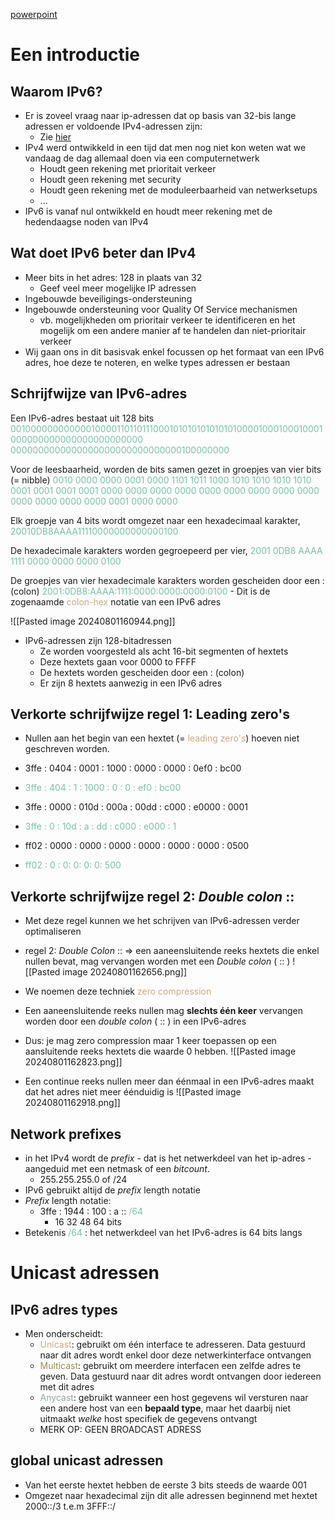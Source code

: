 [powerpoint](https://learning.ap.be/pluginfile.php/1957835/mod_resource/content/0/07%20-%20IPv6%20intro-compleet.pdf)

# Een introductie
## Waarom IPv6?
- Er is zoveel vraag naar ip-adressen dat op basis van 32-bis lange adressen er voldoende IPv4-adressen zijn:
	- Zie [hier](https://www.ripe.net/manage-ips-and-asns/ipv4/ipv4-run-out/)
- IPv4 werd ontwikkeld in een tijd dat men nog niet kon weten wat we vandaag de dag allemaal doen via een computernetwerk
	- Houdt geen rekening met prioritait verkeer
	- Houdt geen rekening met security
	- Houdt geen rekening met de moduleerbaarheid van netwerksetups
	- ...
- IPv6 is vanaf nul ontwikkeld en houdt meer rekening met de hedendaagse noden van IPv4

## Wat doet IPv6 beter dan IPv4
- Meer bits in het adres: 128 in plaats van 32
	- Geef veel meer mogelijke IP adressen
- Ingebouwde beveiligings-ondersteuning
- Ingebouwde ondersteuning voor Quality Of Service mechanismen
	- vb. mogelijkheden om prioritair verkeer te identificeren en het mogelijk om een andere manier af te handelen dan niet-prioritair verkeer
- Wij gaan ons in dit basisvak enkel focussen op het formaat van een IPv6 adres, hoe deze te noteren, en welke types adressen er bestaan


## Schrijfwijze van IPv6-adres
Een IPv6-adres bestaat uit 128 bits <span style="color:#78c0a8;">0010000000000001000011011011100010101010101010100001000100010001000000000000000000000000 0000000000000000000000000000000100000000</span>

Voor de leesbaarheid, worden de bits samen gezet in groepjes van vier bits (= nibble) <span style="color:#78c0a8;">0010 0000 0000 0001 0000 1101 1011 1000 1010 1010 1010 1010 0001 0001 0001 0001 0000 0000 0000 0000 0000 0000 0000 0000 0000 0000 0000 0000 0000 0001 0000 0000</span>

Elk groepje van 4 bits wordt omgezet naar een hexadecimaal karakter, <span style="color:#78c0a8;">20010DB8AAAA11110000000000000100</span>

De hexadecimale karakters worden gegroepeerd per vier, 
<span style="color:#78c0a8;">2001 0DB8 AAAA 1111 0000 0000 0000 0100</span>

De groepjes van vier hexadecimale karakters worden gescheiden door een : (colon)
<span style="color:#78c0a8;">2001:0DB8:AAAA:1111:0000:0000:0000:0100</span>
	- Dit is de zogenaamde <span style="color:#c8ab83;">colon-hex</span> notatie van een IPv6 adres

![[Pasted image 20240801160944.png]]

- IPv6-adressen zijn 128-bitadressen
	- Ze worden voorgesteld als acht 16-bit segmenten of hextets
	- Deze hextets gaan voor 0000 to FFFF
	- De hextets worden gescheiden door een : (colon)
	- Er zijn 8 hextets aanwezig in een IPv6 adres

## Verkorte schrijfwijze regel 1: Leading zero's
- Nullen aan het begin van een hextet (= <span style="color:#c8ab83;">leading zero's</span>) hoeven niet geschreven worden.

- 3ffe : 0404 : 0001 : 1000 : 0000 : 0000 : 0ef0 : bc00
- <span style="color:#78c0a8;">3ffe : 404 : 1 : 1000 : 0 : 0 : ef0 : bc00</span>

- 3ffe : 0000 : 010d : 000a : 00dd : c000 : e0000 : 0001
- <span style="color:#78c0a8;">3ffe : 0 : 10d : a : dd : c000 : e000 : 1</span>

- ff02 : 0000 : 0000 : 0000 : 0000 : 0000 : 0000 : 0500
- <span style="color:#78c0a8;">ff02 : 0 : 0: 0: 0: 0: 500</span>

## Verkorte schrijfwijze regel 2: *Double colon* ::
- Met deze regel kunnen we het schrijven van IPv6-adressen verder optimaliseren
- regel 2: *Double Colon* :: => een aaneensluitende reeks hextets die enkel nullen bevat, mag vervangen worden met een *Double colon* ( :: )
![[Pasted image 20240801162656.png]] 
- We noemen deze techniek <span style="color:#c8ab83;">zero compression</span>

- Een aaneensluitende reeks nullen mag **slechts één keer** vervangen worden door een *double colon* ( :: ) in een IPv6-adres
- Dus: je mag zero compression maar 1 keer toepassen op een aansluitende reeks hextets die waarde 0 hebben.
![[Pasted image 20240801162823.png]]

- Een continue reeks nullen meer dan éénmaal in een IPv6-adres maakt dat het adres niet meer éénduidig is
![[Pasted image 20240801162918.png]]

## Network prefixes
- in het IPv4 wordt de *prefix* - dat is het netwerkdeel van het ip-adres - aangeduid met een netmask of een *bitcount*.
	- 255.255.255.0 of /24
- IPv6 gebruikt altijd de *prefix* length notatie
- *Prefix* length notatie: 
	- 3ffe : 1944 : 100 : a :: <span style="color:#78c0a8;">/64</span>
		- 16 32 48 64 bits
- Betekenis <span style="color:#78c0a8;">/64</span> : het netwerkdeel van het IPv6-adres is 64 bits langs

# Unicast adressen
## IPv6 adres types
- Men onderscheidt:
	- <span style="color:#c8ab83;">Unicast</span>: gebruikt om één interface te adresseren. Data gestuurd naar dit adres wordt enkel door deze netwerkinterface ontvangen
	- <span style="color:#978d4f;">Multicast</span>: gebruikt om meerdere interfacen een zelfde adres te geven. Data gestuurd naar dit adres wordt ontvangen door iedereen met dit adres
	- <span style="color:#8ea998;">Anycast</span>: gebruikt wanneer een host gegevens wil versturen naar een andere host van een **bepaald type**, maar het daarbij niet uitmaakt *welke* host specifiek de gegevens ontvangt
	- MERK OP: GEEN BROADCAST ADRESS

## global unicast adressen
- Van het eerste hextet hebben de eerste 3 bits steeds de waarde 001
- Omgezet naar hexadecimal zijn dit alle adressen beginnend met hextet 2000::/3 t.e.m 3FFF::/